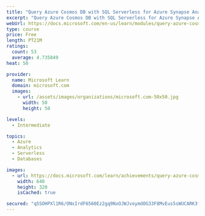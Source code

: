 ```yaml
---
title: "Query Azure Cosmos DB with SQL Serverless for Azure Synapse Analytics"
excerpt: "Query Azure Cosmos DB with SQL Serverless for Azure Synapse Analytics"
webUrl: https://docs.microsoft.com/en-us/learn/modules/query-azure-cosmos-db-with-sql-serverless-for-azure-synapse-analytics/
type: course
price: Free
length: PT21M
ratings:
  count: 53
  average: 4.735849
heat: 50

provider:
  name: Microsoft Learn
  domain: microsoft.com
  images:
    - url: /assets/images/organizations/microsoft.com-50x50.jpg
      width: 50
      height: 50

levels:
  - Intermediate

topics:
  - Azure
  - Analytics
  - Serverless
  - Databases

images:
  - url: https://docs.microsoft.com/learn/achievements/query-azure-cosmos-db-with-sql-serverless-for-azure-synapse-analytics-social.png
    width: 640
    height: 320
    isCached: true

secured: "q5SOHPXl1R6/ONxIrdF6560Ez2gq9NxOJWJvoymdOG33F8MvEus5sWUCARK3fyy91NIVCcmdfKMyTWhS9J1exDd4VNzZs/8XQfXQYMYiSvBnF0uMPwmBu8vJxnR5uYaxWoDp+Zt/0ZXEuPb0VIMXzpVKITninrjOZOk3yG/MhIT027HaEMR4fceYVzd/Mbo+KqCG9coZfmOIbB/cFlsF9S4tGn4spATIruxGogkpdGD05XbTTP9KgM259dvxNWLMfRZYmed2Q4RVr2b8ifU7G+tDzha8pyeEjqDbbzYeRIhQpxeletV0sxk3nRh6DR85egQvycqDYSiktVtoZwlIusiIVscjggSN4HOxBp0jGjyLNXk/ToRGDxEvPn7cn6E8kqtZuNe8RRSBNwt3qmS7cz/kPtjNoLEHIZA7j8Vc5CY=;FT6PjOfhektdqxJo6U6iDg=="
---
```


